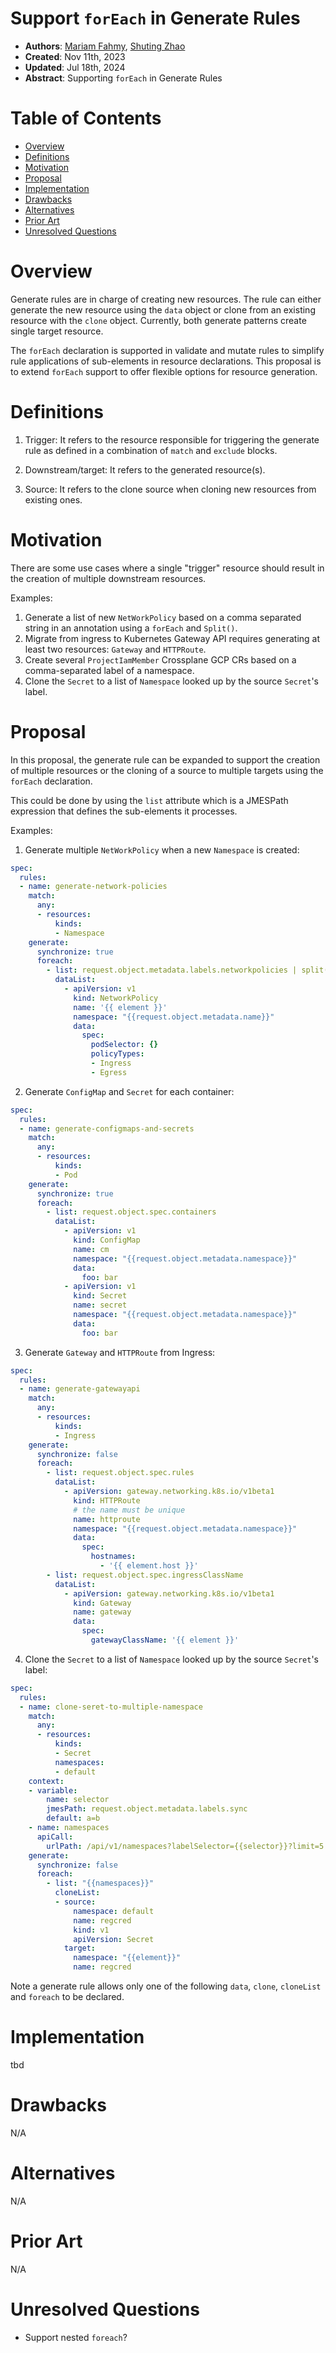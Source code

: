 # Support `forEach` in Generate Rules

- **Authors**: [Mariam Fahmy](https://github.com/MariamFahmy98), [Shuting Zhao](https://github.com/realshuting)
- **Created**: Nov 11th, 2023
- **Updated**: Jul 18th, 2024
- **Abstract**: Supporting `forEach` in Generate Rules

# Table of Contents
- [Overview](#overview)
- [Definitions](#definitions)
- [Motivation](#motivation)
- [Proposal](#proposal)
- [Implementation](#implementation)
- [Drawbacks](#drawbacks)
- [Alternatives](#alternatives)
- [Prior Art](#prior-art)
- [Unresolved Questions](#unresolved-questions)

# Overview
[overview]: #overview
Generate rules are in charge of creating new resources. The rule can either generate the new resource using the `data` object or clone from an existing resource with the `clone` object. Currently, both generate patterns create single target resource. 

The `forEach` declaration is supported in validate and mutate rules to simplify rule applications of sub-elements in resource declarations. This proposal is to extend `forEach` support to offer flexible options for resource generation.

# Definitions
[definitions]: #definitions

1. Trigger: It refers to the resource responsible for triggering the generate rule as defined in a combination of `match` and `exclude` blocks.

2. Downstream/target: It refers to the generated resource(s).

3. Source: It refers to the clone source when cloning new resources from existing ones.

# Motivation
[motivation]: #motivation

There are some use cases where a single "trigger" resource should result in the creation of multiple downstream resources.

Examples:
1. Generate a list of new `NetWorkPolicy` based on a comma separated string in an annotation using a `forEach` and `Split()`.
2. Migrate from ingress to Kubernetes Gateway API requires generating at least two resources: `Gateway` and `HTTPRoute`.
3. Create several `ProjectIamMember` Crossplane GCP CRs based on a comma-separated label of a namespace.
4. Clone the `Secret` to a list of `Namespace` looked up by the source `Secret`'s label.

# Proposal
In this proposal, the generate rule can be expanded to support the creation of multiple resources or the cloning of a source to multiple targets using the `forEach` declaration.

This could be done by using the `list` attribute which is a JMESPath expression that defines the sub-elements it processes.

Examples:
1. Generate multiple `NetWorkPolicy` when a new `Namespace` is created:
```yaml
spec:
  rules:
  - name: generate-network-policies
    match:
      any:
      - resources:
          kinds:
          - Namespace
    generate:
      synchronize: true
      foreach:
        - list: request.object.metadata.labels.networkpolicies | split(@, ',')
          dataList:
            - apiVersion: v1
              kind: NetworkPolicy
              name: '{{ element }}'
              namespace: "{{request.object.metadata.name}}"
              data:
                spec:
                  podSelector: {}
                  policyTypes:
                  - Ingress
                  - Egress
```

2. Generate `ConfigMap` and `Secret` for each container:
```yaml
spec:
  rules:
  - name: generate-configmaps-and-secrets
    match:
      any:
      - resources:
          kinds:
          - Pod
    generate:
      synchronize: true
      foreach:
        - list: request.object.spec.containers
          dataList:
            - apiVersion: v1
              kind: ConfigMap
              name: cm
              namespace: "{{request.object.metadata.namespace}}"
              data:
                foo: bar
            - apiVersion: v1
              kind: Secret
              name: secret
              namespace: "{{request.object.metadata.namespace}}"
              data:
                foo: bar
```

3. Generate `Gateway` and `HTTPRoute` from Ingress:
```yaml
spec:
  rules:
  - name: generate-gatewayapi
    match:
      any:
      - resources:
          kinds:
          - Ingress
    generate:
      synchronize: false
      foreach:
        - list: request.object.spec.rules
          dataList:
            - apiVersion: gateway.networking.k8s.io/v1beta1
              kind: HTTPRoute
              # the name must be unique
              name: httproute
              namespace: "{{request.object.metadata.namespace}}"
              data:
                spec:
                  hostnames: 
                    - '{{ element.host }}'
        - list: request.object.spec.ingressClassName
          dataList:
            - apiVersion: gateway.networking.k8s.io/v1beta1
              kind: Gateway
              name: gateway
              data:
                spec:
                  gatewayClassName: '{{ element }}'
```

4. Clone the `Secret` to a list of `Namespace` looked up by the source `Secret`'s label:
```yaml
spec:
  rules:
  - name: clone-seret-to-multiple-namespace
    match:
      any:
      - resources:
          kinds:
          - Secret
          namespaces:
          - default
    context:
    - variable:
        name: selector
        jmesPath: request.object.metadata.labels.sync
        default: a=b
    - name: namespaces
      apiCall:
        urlPath: /api/v1/namespaces?labelSelector={{selector}}?limit=5
    generate:
      synchronize: false
      foreach:
        - list: "{{namespaces}}"
          cloneList:
          - source:
              namespace: default
              name: regcred
              kind: v1
              apiVersion: Secret
            target:
              namespace: "{{element}}"
              name: regcred
```

Note a generate rule allows only one of the following `data`, `clone`, `cloneList` and `foreach` to be declared.

# Implementation
tbd

# Drawbacks

N/A

# Alternatives

N/A

# Prior Art

N/A

# Unresolved Questions

- Support nested `foreach`?
